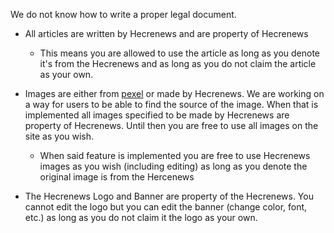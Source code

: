 We do not know how to write a proper legal document.

* All articles are written by Hecrenews and are property of Hecrenews
  * This means you are allowed to use the article as long as you denote it's from the Hecrenews and as long as you do not claim the article as your own.

* Images are either from [pexel](https://www.pexels.com/) or made by Hecrenews. We are working on a way for users to be able to find the source of the image. When that is implemented all images specified to be made by Hecrenews are property of Hecrenews. Until
then you are free to use all images on the site as you wish.
  * When said feature is implemented you are free to use Hecrenews images as you wish (including editing) as long as you denote the original image is from the Hercenews

* The Hecrenews Logo and Banner are property of the Hecrenews. You cannot edit the logo but you can edit the banner (change color, font, etc.) as long as you do not claim it the logo as your own.

